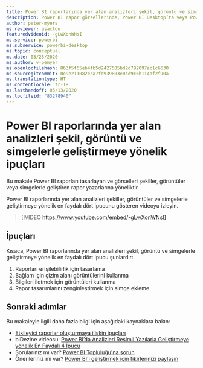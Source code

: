 ```yaml
---
title: Power BI raporlarında yer alan analizleri şekil, görüntü ve simgelerle geliştirmeye yönelik ipuçları
description: Power BI rapor görsellerinde, Power BI Desktop’ta veya Power BI hizmetinde yer alan analizleri şekil görüntü ve simgelerle geliştirmeye yönelik dört ipucu.
author: peter-myers
ms.reviewer: asaxton
featuredvideoid: -gLwXonWNsI
ms.service: powerbi
ms.subservice: powerbi-desktop
ms.topic: conceptual
ms.date: 03/25/2020
ms.author: v-pemyer
ms.openlocfilehash: 863f5f55eb4fb5d2427585bd2d792097ac1c6630
ms.sourcegitcommit: 0e9e211082eca7fd939803e0cd9c6b114af2f90a
ms.translationtype: HT
ms.contentlocale: tr-TR
ms.lasthandoff: 05/13/2020
ms.locfileid: "83278940"
---
```

# <a name="tips-to-improve-analysis-with-shapes-images-and-icons-in-power-bi-reports"></a>Power BI raporlarında yer alan analizleri şekil, görüntü ve simgelerle geliştirmeye yönelik ipuçları

Bu makale Power BI raporları tasarlayan ve görselleri şekiller, görüntüler veya simgelerle geliştiren rapor yazarlarına yöneliktir.

Power BI raporlarında yer alan analizleri şekiller, görüntüler ve simgelerle geliştirmeye yönelik en faydalı dört ipucunu gösteren videoyu izleyin.

> [!VIDEO https://www.youtube.com/embed/-gLwXonWNsI]

## <a name="tips"></a>İpuçları

Kısaca, Power BI raporlarında yer alan analizleri şekil, görüntü ve simgelerle geliştirmeye yönelik en faydalı dört ipucu şunlardır:

1. Raporları erişilebilirlik için tasarlama
1. Bağlam için çizim alanı görüntülerini kullanma
1. Bilgileri iletmek için görüntüleri kullanma
1. Rapor tasarımlarını zenginleştirmek için simge ekleme

## <a name="next-steps"></a>Sonraki adımlar

Bu makaleyle ilgili daha fazla bilgi için aşağıdaki kaynaklara bakın:

- [Etkileyici raporlar oluşturmaya ilişkin ipuçları](../create-reports/desktop-tips-and-tricks-for-creating-reports.md)
- biDezine videosu: [Power BI’da Analizleri Resimli Yazılarla Geliştirmeye yönelik En Faydalı 4 İpucu](https://www.youtube.com/watch?v=-gLwXonWNsI)
- Sorularınız mı var? [Power BI Topluluğu'na sorun](https://community.powerbi.com/)
- Önerileriniz mi var? [Power BI'ı geliştirmek için fikirlerinizi paylaşın](https://ideas.powerbi.com/)

